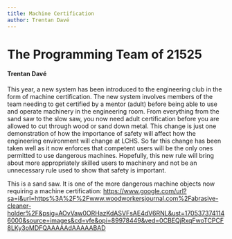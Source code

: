 ```yaml
---
title: Machine Certification
author: Trentan Davé
---
```

# The Programming Team of 21525
#### Trentan Davé
  This year, a new system has been introduced to the engineering club in the form of machine certification. The new system involves members of the team needing to get certified by a mentor (adult) before being able to use and operate machinery in the engineering room. From everything from the sand saw to the slow saw, you now need adult certification before you are allowed to cut through wood or sand down metal. This change is just one demonstration of how the importance of safety will affect how the engineering environment will change at LCHS. So far this change has been taken well as it now enforces that competent users will be the only ones permitted to use dangerous machines. Hopefully, this new rule will bring about more appropriately skilled users to machinery and not be an unnecessary rule used to show that safety is important.

This is a sand saw. It is one of the more dangerous machine objects now requiring a machine certification: https://www.google.com/url?sa=i&url=https%3A%2F%2Fwww.woodworkersjournal.com%2Fabrasive-cleaner-holder%2F&psig=AOvVaw0ORHazKdASVFsAE4dV6RNL&ust=1705373741146000&source=images&cd=vfe&opi=89978449&ved=0CBEQjRxqFwoTCPCF8LKy3oMDFQAAAAAdAAAAABAD
